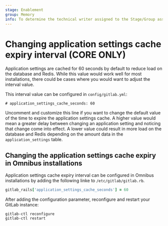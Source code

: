 ```yaml
---
stage: Enablement
group: Memory
info: To determine the technical writer assigned to the Stage/Group associated with this page, see https://about.gitlab.com/handbook/engineering/ux/technical-writing/#assignments
---
```


# Changing application settings cache expiry interval **(CORE ONLY)**

Application settings are cached for 60 seconds by default to reduce load on the database and Redis. While this
value would work well for most installations, there could be cases where you would want to adjust the interval value.

This interval value can be configured in `config/gitlab.yml`:

```plaintext
# application_settings_cache_seconds: 60
```

Uncomment and customize this line if you want to change the default value of the time to expire the application settings cache.
A higher value would mean a greater delay between changing an application setting and noticing that change come into effect.
A lower value could result in more load on the database and Redis depending on the amount data in the `application_settings` table.

## Changing the application settings cache expiry in Omnibus installations

Application settings cache expiry interval can be configured in Omnibus installations by adding
 the following linke to `/etc/gitlab/gitlab.rb`.

```ruby
gitlab_rails['application_settings_cache_seconds'] = 60
```

After adding the configuration parameter, reconfigure and restart your GitLab instance:

```shell
gitlab-ctl reconfigure
gitlab-ctl restart
```
